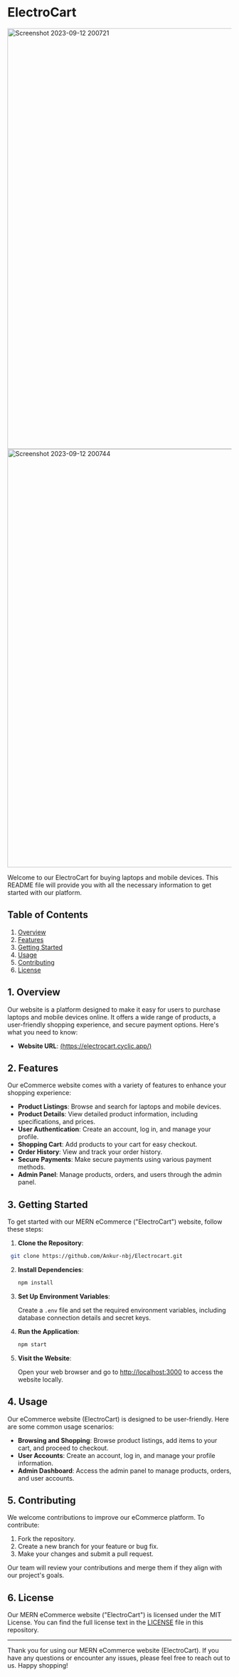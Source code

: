# ElectroCart

<img width="946" alt="Screenshot 2023-09-12 200721" src="https://github.com/Ankur-nbj/ElectroCart/assets/108694248/7de35a43-abd7-4b8b-a34b-099689a85e83">


<img width="941" alt="Screenshot 2023-09-12 200744" src="https://github.com/Ankur-nbj/ElectroCart/assets/108694248/7a909c1b-4ec3-43c3-b451-a788f62cef17">




Welcome to our ElectroCart for buying laptops and mobile devices. This README file will provide you with all the necessary information to get started with our platform.

## Table of Contents

1. [Overview](#overview)
2. [Features](#features)
3. [Getting Started](#getting-started)
4. [Usage](#usage)
5. [Contributing](#contributing)
6. [License](#license)

## 1. Overview

Our  website is a platform designed to make it easy for users to purchase laptops and mobile devices online. It offers a wide range of products, a user-friendly shopping experience, and secure payment options. Here's what you need to know:

- **Website URL**: [(https://electrocart.cyclic.app/)](https://electrocart.cyclic.app/)

## 2. Features

Our eCommerce website comes with a variety of features to enhance your shopping experience:

- **Product Listings**: Browse and search for laptops and mobile devices.
- **Product Details**: View detailed product information, including specifications, and prices.
- **User Authentication**: Create an account, log in, and manage your profile.
- **Shopping Cart**: Add products to your cart for easy checkout.
- **Order History**: View and track your order history.
- **Secure Payments**: Make secure payments using various payment methods.
- **Admin Panel**: Manage products, orders, and users through the admin panel.

## 3. Getting Started

To get started with our MERN eCommerce ("ElectroCart") website, follow these steps:

1. **Clone the Repository**:

  ```bash
   git clone https://github.com/Ankur-nbj/Electrocart.git
   ```
2. **Install Dependencies**:

   ```bash
   npm install
   ```

3. **Set Up Environment Variables**:

   Create a `.env` file and set the required environment variables, including database connection details and secret keys.

4. **Run the Application**:


   ```bash
   npm start
   ```

6. **Visit the Website**:

   Open your web browser and go to [http://localhost:3000](http://localhost:3000) to access the website locally.

## 4. Usage

Our eCommerce website (ElectroCart) is designed to be user-friendly. Here are some common usage scenarios:

- **Browsing and Shopping**: Browse product listings, add items to your cart, and proceed to checkout.
- **User Accounts**: Create an account, log in, and manage your profile information.
- **Admin Dashboard**: Access the admin panel to manage products, orders, and user accounts.

## 5. Contributing

We welcome contributions to improve our eCommerce platform. To contribute:

1. Fork the repository.
2. Create a new branch for your feature or bug fix.
3. Make your changes and submit a pull request.

Our team will review your contributions and merge them if they align with our project's goals.

## 6. License

Our MERN eCommerce website ("ElectroCart") is licensed under the MIT License. You can find the full license text in the [LICENSE](LICENSE) file in this repository.

---

Thank you for using our MERN eCommerce website (ElectroCart). If you have any questions or encounter any issues, please feel free to reach out to us. Happy shopping!
